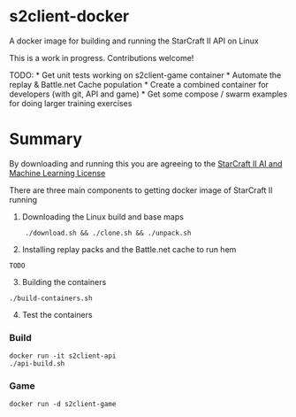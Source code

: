 # s2client-docker

A docker image for building and running the StarCraft II API on Linux

This is a work in progress. Contributions welcome!

TODO:
    * Get unit tests working on s2client-game container
    * Automate the replay & Battle.net Cache population
    * Create a combined container for developers (with git, API and game)
    * Get some compose / swarm examples for doing larger training exercises

# Summary

By downloading and running this you are agreeing to the [StarCraft II AI and Machine Learning License](https://github.com/Blizzard/s2client-proto/blob/dca8b6831a84747c2cd6e0c33d6416e14838d886/DATA_LICENSE)

There are three main components to getting docker image of StarCraft II running

1. Downloading the Linux build and base maps

~~~
    ./download.sh && ./clone.sh && ./unpack.sh
~~~

2. Installing replay packs and the Battle.net cache to run hem

~~~
TODO
~~~

3. Building the containers

~~~
./build-containers.sh
~~~


4. Test the containers

### Build

~~~
docker run -it s2client-api
./api-build.sh
~~~

### Game

~~~
docker run -d s2client-game
~~~

